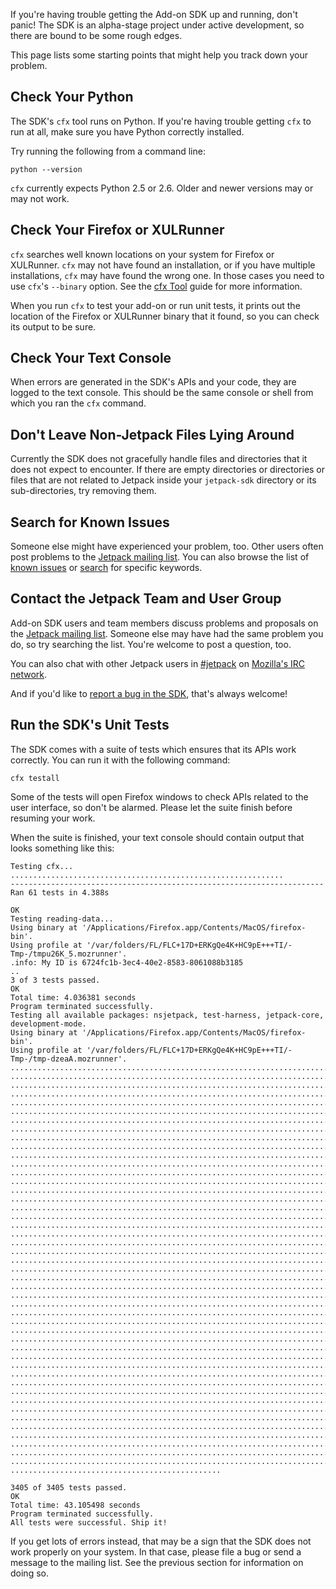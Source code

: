 If you're having trouble getting the Add-on SDK up and running, don't panic!
The SDK is an alpha-stage project under active development, so there are bound
to be some rough edges.

This page lists some starting points that might help you track down your
problem.


Check Your Python
-----------------

The SDK's `cfx` tool runs on Python.  If you're having trouble getting `cfx` to
run at all, make sure you have Python correctly installed.

Try running the following from a command line:

    python --version

`cfx` currently expects Python 2.5 or 2.6.  Older and newer versions may or may
not work.


Check Your Firefox or XULRunner
-------------------------------

`cfx` searches well known locations on your system for Firefox or XULRunner.
`cfx` may not have found an installation, or if you have multiple installations,
`cfx` may have found the wrong one.  In those cases you need to use `cfx`'s
`--binary` option.  See the [cfx Tool] guide for more information.

When you run `cfx` to test your add-on or run unit tests, it prints out the
location of the Firefox or XULRunner binary that it found, so you can check its
output to be sure.

[cfx Tool]: #guide/cfx-tool


Check Your Text Console
-----------------------

When errors are generated in the SDK's APIs and your code, they are logged to
the text console.  This should be the same console or shell from which you ran
the `cfx` command.


Don't Leave Non-Jetpack Files Lying Around
------------------------------------------

Currently the SDK does not gracefully handle files and directories that it does
not expect to encounter.  If there are empty directories or directories or files
that are not related to Jetpack inside your `jetpack-sdk` directory or its
sub-directories, try removing them.


Search for Known Issues
-----------------------

Someone else might have experienced your problem, too.  Other users often post
problems to the [Jetpack mailing list].  You can also browse the list of
[known issues] or [search] for specific keywords.

[known issues]: https://bugzilla.mozilla.org/buglist.cgi?order=Bug%20Number&resolution=---&resolution=DUPLICATE&query_format=advanced&component=Jetpack%20SDK&product=Mozilla%20Labs

[search]: https://bugzilla.mozilla.org/query.cgi?format=advanced&product=Mozilla%20Labs&component=Jetpack%20SDK


Contact the Jetpack Team and User Group
---------------------------------------

Add-on SDK users and team members discuss problems and proposals on the
[Jetpack mailing list].  Someone else may have had the same problem you do, so
try searching the list.  You're welcome to post a question, too.

You can also chat with other Jetpack users in [#jetpack] on
[Mozilla's IRC network].

And if you'd like to [report a bug in the SDK], that's always welcome!

[Jetpack mailing list]: http://groups.google.com/group/mozilla-labs-jetpack/topics

[#jetpack]: http://mibbit.com/?channel=%23jetpack&server=irc.mozilla.org

[Mozilla's IRC network]: http://irc.mozilla.org/

[report a bug in the SDK]: https://bugzilla.mozilla.org/enter_bug.cgi?alias=&assigned_to=nobody%40mozilla.org&blocked=&bug_file_loc=http%3A%2F%2F&bug_severity=normal&bug_status=UNCONFIRMED&comment=&component=Jetpack%20SDK&contenttypeentry=&contenttypemethod=autodetect&contenttypeselection=text%2Fplain&data=&dependson=&description=&flag_type-325=X&flag_type-37=X&flag_type-4=X&flag_type-607=X&form_name=enter_bug&keywords=&maketemplate=Remember%20values%20as%20bookmarkable%20template&op_sys=All&priority=--&product=Mozilla%20Labs&qa_contact=jetpack-sdk%40mozilla-labs.bugs&rep_platform=All&short_desc=&status_whiteboard=&target_milestone=--&version=Trunk


Run the SDK's Unit Tests
------------------------

The SDK comes with a suite of tests which ensures that its APIs work correctly.
You can run it with the following command:

    cfx testall

Some of the tests will open Firefox windows to check APIs related to the user
interface, so don't be alarmed.  Please let the suite finish before resuming
your work.

When the suite is finished, your text console should contain output that looks
something like this:

    Testing cfx...
    .............................................................
    ----------------------------------------------------------------------
    Ran 61 tests in 4.388s
    
    OK
    Testing reading-data...
    Using binary at '/Applications/Firefox.app/Contents/MacOS/firefox-bin'.
    Using profile at '/var/folders/FL/FLC+17D+ERKgQe4K+HC9pE+++TI/-Tmp-/tmpu26K_5.mozrunner'.
    .info: My ID is 6724fc1b-3ec4-40e2-8583-8061088b3185
    ..
    3 of 3 tests passed.
    OK
    Total time: 4.036381 seconds
    Program terminated successfully.
    Testing all available packages: nsjetpack, test-harness, jetpack-core, development-mode.
    Using binary at '/Applications/Firefox.app/Contents/MacOS/firefox-bin'.
    Using profile at '/var/folders/FL/FLC+17D+ERKgQe4K+HC9pE+++TI/-Tmp-/tmp-dzeaA.mozrunner'.
    .........................................................................  
    .........................................................................  
    .........................................................................  
    .........................................................................  
    .........................................................................  
    .........................................................................  
    .........................................................................  
    .........................................................................  
    .........................................................................  
    .........................................................................  
    .........................................................................  
    .........................................................................  
    .........................................................................  
    .........................................................................  
    .........................................................................  
    .........................................................................  
    .........................................................................  
    .........................................................................  
    .........................................................................  
    .........................................................................  
    .........................................................................  
    .........................................................................  
    .........................................................................  
    .........................................................................  
    .........................................................................  
    .........................................................................  
    .........................................................................  
    .........................................................................  
    .........................................................................  
    .........................................................................  
    .........................................................................  
    .........................................................................  
    .........................................................................  
    .........................................................................  
    .........................................................................  
    .........................................................................  
    .........................................................................  
    .........................................................................  
    .........................................................................  
    .........................................................................  
    .........................................................................  
    .........................................................................  
    .........................................................................  
    .........................................................................  
    .........................................................................  
    .........................................................................  
    ...............................................
    
    3405 of 3405 tests passed.
    OK
    Total time: 43.105498 seconds
    Program terminated successfully.
    All tests were successful. Ship it!

If you get lots of errors instead, that may be a sign that the SDK does not work
properly on your system.  In that case, please file a bug or send a message to
the mailing list.  See the previous section for information on doing so.
